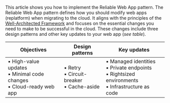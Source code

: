This article shows you how to implement the Reliable Web App pattern. The Reliable Web App pattern defines how you should modify web apps (replatform) when migrating to the cloud. It aligns with the principles of the [Well-Architected Framework](/azure/well-architected/) and focuses on the essential changes you need to make to be successful in the cloud. These changes include three design patterns and other key updates to your web app (*see table*).

| Objectives | Design patterns | Key updates |
| --- | --- | --- |
| ▪ High-value updates <br>▪ Minimal code changes <br>▪ Cloud-ready web app | ▪ Retry <br> ▪ Circuit-breaker  <br>▪ Cache-aside | ▪ Managed identities <br>▪ Private endpoints <br>▪ Rightsized environments <br>▪ Infrastructure as code |
